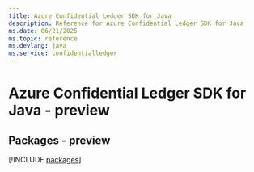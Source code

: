 ```yaml
---
title: Azure Confidential Ledger SDK for Java
description: Reference for Azure Confidential Ledger SDK for Java
ms.date: 06/21/2025
ms.topic: reference
ms.devlang: java
ms.service: confidentialledger
---
```

# Azure Confidential Ledger SDK for Java - preview
## Packages - preview
[!INCLUDE [packages](confidential-ledger-index.md)]